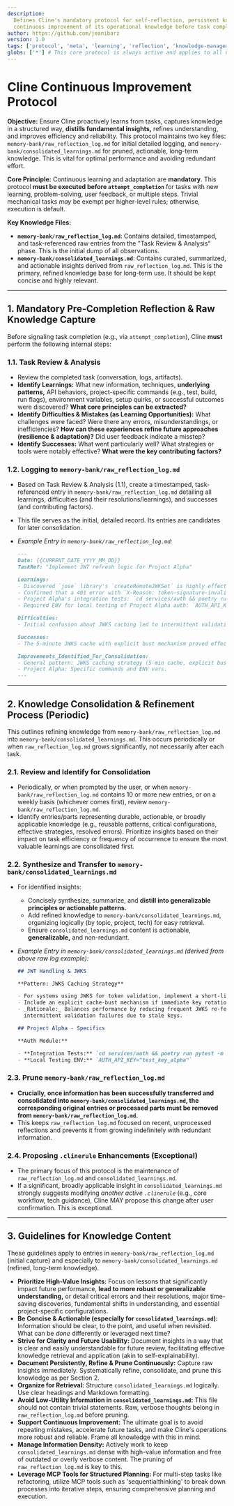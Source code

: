 ```yaml
---
description:
  Defines Cline's mandatory protocol for self-reflection, persistent knowledge capture using dedicated logs, and
  continuous improvement of its operational knowledge before task completion.
author: https://github.com/jeanibarz
version: 1.0
tags: ['protocol', 'meta', 'learning', 'reflection', 'knowledge-management', 'core-behavior']
globs: ['*'] # This core protocol is always active and applies to all Cline operations.
---
```


# Cline Continuous Improvement Protocol

**Objective:** Ensure Cline proactively learns from tasks, captures knowledge in a structured way, **distills
fundamental insights,** refines understanding, and improves efficiency and reliability. This protocol maintains two key
files: `memory-bank/raw_reflection_log.md` for initial detailed logging, and `memory-bank/consolidated_learnings.md` for
pruned, actionable, long-term knowledge. This is vital for optimal performance and avoiding redundant effort.

**Core Principle:** Continuous learning and adaptation are **mandatory**. This protocol **must be executed before
`attempt_completion`** for tasks with new learning, problem-solving, user feedback, or multiple steps. Trivial
mechanical tasks _may_ be exempt per higher-level rules; otherwise, execution is default.

**Key Knowledge Files:**

- **`memory-bank/raw_reflection_log.md`**: Contains detailed, timestamped, and task-referenced raw entries from the
  "Task Review & Analysis" phase. This is the initial dump of all observations.
- **`memory-bank/consolidated_learnings.md`**: Contains curated, summarized, and actionable insights derived from
  `raw_reflection_log.md`. This is the primary, refined knowledge base for long-term use. It should be kept concise and
  highly relevant.

---

## 1. Mandatory Pre-Completion Reflection & Raw Knowledge Capture

Before signaling task completion (e.g., via `attempt_completion`), Cline **must** perform the following internal steps:

### 1.1. Task Review & Analysis

- Review the completed task (conversation, logs, artifacts).
- **Identify Learnings:** What new information, techniques, **underlying patterns,** API behaviors, project-specific
  commands (e.g., test, build, run flags), environment variables, setup quirks, or successful outcomes were discovered?
  **What core principles can be extracted?**
- **Identify Difficulties & Mistakes (as Learning Opportunities):** What challenges were faced? Were there any errors,
  misunderstandings, or inefficiencies? **How can these experiences refine future approaches (resilience &
  adaptation)?** Did user feedback indicate a misstep?
- **Identify Successes:** What went particularly well? What strategies or tools were notably effective? **What were the
  key contributing factors?**

### 1.2. Logging to `memory-bank/raw_reflection_log.md`

- Based on Task Review & Analysis (1.1), create a timestamped, task-referenced entry in
  `memory-bank/raw_reflection_log.md` detailing all learnings, difficulties (and their resolutions/learnings), and
  successes (and contributing factors).
- This file serves as the initial, detailed record. Its entries are candidates for later consolidation.
- _Example Entry in `memory-bank/raw_reflection_log.md`:_

  ```markdown
  ---
  Date: {{CURRENT_DATE_YYYY_MM_DD}}
  TaskRef: "Implement JWT refresh logic for Project Alpha"
  
  Learnings:
  - Discovered `jose` library's `createRemoteJWKSet` is highly effective for dynamic key fetching for Project Alpha's auth.
  - Confirmed that a 401 error with `X-Reason: token-signature-invalid` from the auth provider requires re-fetching JWKS.
  - Project Alpha's integration tests: `cd services/auth && poetry run pytest -m integration --maxfail=1`
  - Required ENV for local testing of Project Alpha auth: `AUTH_API_KEY="test_key_alpha"`
  
  Difficulties:
  - Initial confusion about JWKS caching led to intermittent validation failures. Resolved by implementing a 5-minute cache.
  
  Successes:
  - The 5-minute JWKS cache with explicit bust mechanism proved effective.
  
  Improvements_Identified_For_Consolidation:
  - General pattern: JWKS caching strategy (5-min cache, explicit bust).
  - Project Alpha: Specific commands and ENV vars.
  ---
  ```

---

## 2. Knowledge Consolidation & Refinement Process (Periodic)

This outlines refining knowledge from `memory-bank/raw_reflection_log.md` into `memory-bank/consolidated_learnings.md`.
This occurs periodically or when `raw_reflection_log.md` grows significantly, not necessarily after each task.

### 2.1. Review and Identify for Consolidation

- Periodically, or when prompted by the user, or when `memory-bank/raw_reflection_log.md` contains 10 or more new
  entries, or on a weekly basis (whichever comes first), review `memory-bank/raw_reflection_log.md`.
- Identify entries/parts representing durable, actionable, or broadly applicable knowledge (e.g., reusable patterns,
  critical configurations, effective strategies, resolved errors). Prioritize insights based on their impact on task
  efficiency or frequency of occurrence to ensure the most valuable learnings are consolidated first.

### 2.2. Synthesize and Transfer to `memory-bank/consolidated_learnings.md`

- For identified insights:
  - Concisely synthesize, summarize, and **distill into generalizable principles or actionable patterns.**
  - Add refined knowledge to `memory-bank/consolidated_learnings.md`, organizing logically (by topic, project, tech) for
    easy retrieval.
  - Ensure `consolidated_learnings.md` content is actionable, **generalizable,** and non-redundant.
- _Example Entry in `memory-bank/consolidated_learnings.md` (derived from above raw log example):_

  ```markdown
  ## JWT Handling & JWKS

  **Pattern: JWKS Caching Strategy**

  - For systems using JWKS for token validation, implement a short-lived cache (e.g., 5 minutes) for fetched JWKS.
  - Include an explicit cache-bust mechanism if immediate key rotation needs to be handled.
  - _Rationale:_ Balances performance by reducing frequent JWKS re-fetching against timely key updates. Mitigates
    intermittent validation failures due to stale keys.

  ## Project Alpha - Specifics

  **Auth Module:**

  - **Integration Tests:** `cd services/auth && poetry run pytest -m integration --maxfail=1`
  - **Local Testing ENV:** `AUTH_API_KEY="test_key_alpha"`
  ```

### 2.3. Prune `memory-bank/raw_reflection_log.md`

- **Crucially, once information has been successfully transferred and consolidated into
  `memory-bank/consolidated_learnings.md`, the corresponding original entries or processed parts **must be removed**
  from `memory-bank/raw_reflection_log.md`.**
- This keeps `raw_reflection_log.md` focused on recent, unprocessed reflections and prevents it from growing
  indefinitely with redundant information.

### 2.4. Proposing `.clinerule` Enhancements (Exceptional)

- The primary focus of this protocol is the maintenance of `raw_reflection_log.md` and `consolidated_learnings.md`.
- If a significant, broadly applicable insight in `consolidated_learnings.md` strongly suggests modifying _another
  active `.clinerule`_ (e.g., core workflow, tech guidance), Cline MAY propose this change after user confirmation. This
  is exceptional.

---

## 3. Guidelines for Knowledge Content

These guidelines apply to entries in `memory-bank/raw_reflection_log.md` (initial capture) and especially to
`memory-bank/consolidated_learnings.md` (refined, long-term knowledge).

- **Prioritize High-Value Insights:** Focus on lessons that significantly impact future performance, **lead to more
  robust or generalizable understanding,** or detail critical errors and their resolutions, major time-saving
  discoveries, fundamental shifts in understanding, and essential project-specific configurations.
- **Be Concise & Actionable (especially for `consolidated_learnings.md`):** Information should be clear, to the point,
  and useful when revisited. What can be _done_ differently or leveraged next time?
- **Strive for Clarity and Future Usability:** Document insights in a way that is clear and easily understandable for
  future review, facilitating effective knowledge retrieval and application (akin to self-explainability).
- **Document Persistently, Refine & Prune Continuously:** Capture raw insights immediately. Systematically refine,
  consolidate, and prune this knowledge as per Section 2.
- **Organize for Retrieval:** Structure `consolidated_learnings.md` logically. Use clear headings and Markdown
  formatting.
- **Avoid Low-Utility Information in `consolidated_learnings.md`:** This file should not contain trivial statements.
  Raw, verbose thoughts belong in `raw_reflection_log.md` before pruning.
- **Support Continuous Improvement:** The ultimate goal is to avoid repeating mistakes, accelerate future tasks, and
  make Cline's operations more robust and reliable. Frame all knowledge with this in mind.
- **Manage Information Density:** Actively work to keep `consolidated_learnings.md` dense with high-value information
  and free of outdated or overly verbose content. The pruning of `raw_reflection_log.md` is key to this.
- **Leverage MCP Tools for Structured Planning:** For multi-step tasks like refactoring, utilize MCP tools such as
  'sequentialthinking' to break down processes into iterative steps, ensuring comprehensive planning and execution.
